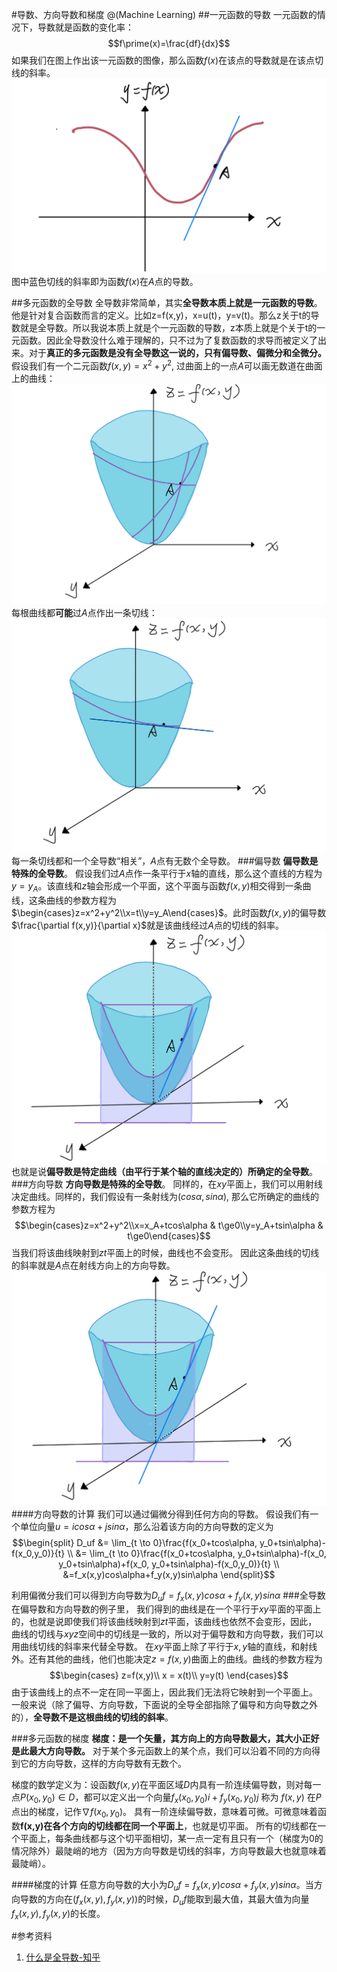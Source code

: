 #导数、方向导数和梯度
@(Machine Learning)
##一元函数的导数
一元函数的情况下，导数就是函数的变化率：
$$f\prime(x)=\frac{df}{dx}$$
如果我们在图上作出该一元函数的图像，那么函数$f(x)$在该点的导数就是在该点切线的斜率。
![Alt text](./1599257235277.png)
图中蓝色切线的斜率即为函数$f(x)$在$A$点的导数。

##多元函数的全导数
全导数非常简单，其实**全导数本质上就是一元函数的导数**。他是针对复合函数而言的定义。比如z=f(x,y)，x=u(t)，y=v(t)。那么z关于t的导数就是全导数。所以我说本质上就是个一元函数的导数，z本质上就是个关于t的一元函数。因此全导数没什么难于理解的，只不过为了复数函数的求导而被定义了出来。对于**真正的多元函数是没有全导数这一说的，只有偏导数、偏微分和全微分。**
假设我们有一个二元函数$f(x,y)=x^2+y^2$, 过曲面上的一点$A$可以画无数道在曲面上的曲线：
![Alt text](./1599264785089.png)
每根曲线都**可能**过$A$点作出一条切线：
![Alt text](./1599265038966.png)
每一条切线都和一个全导数“相关”，$A$点有无数个全导数。
###偏导数
**偏导数是特殊的全导数**。
假设我们过$A$点作一条平行于$x$轴的直线，那么这个直线的方程为$y=y_A$。该直线和$z$轴会形成一个平面，这个平面与函数$f(x,y)$相交得到一条曲线，这条曲线的参数方程为$\begin{cases}z=x^2+y^2\\x=t\\y=y_A\end{cases}$。此时函数$f(x,y)$的偏导数$\frac{\partial f(x,y)}{\partial x}$就是该曲线经过$A$点的切线的斜率。
![Alt text](./1599269241010.png)
也就是说**偏导数是特定曲线（由平行于某个轴的直线决定的）所确定的全导数**。
###方向导数
**方向导数是特殊的全导数**。
同样的，在$xy$平面上，我们可以用射线决定曲线。同样的，我们假设有一条射线为$(cos\alpha, sin\alpha)$, 那么它所确定的曲线的参数方程为$$\begin{cases}z=x^2+y^2\\x=x_A+tcos\alpha & t\ge0\\y=y_A+tsin\alpha & t\ge0\end{cases}$$
当我们将该曲线映射到$zt$平面上的时候，曲线也不会变形。
因此这条曲线的切线的斜率就是$A$点在射线方向上的方向导数。
![Alt text](./1599270067982.png)
####方向导数的计算
我们可以通过偏微分得到任何方向的导数。
假设我们有一个单位向量$u=icos\alpha +jsin\alpha$，那么沿着该方向的方向导数的定义为
$$\begin{split}
D_uf &= \lim_{t \to 0}\frac{f(x_0+tcos\alpha, y_0+tsin\alpha)-f(x_0,y_0)}{t} \\
&=  \lim_{t \to 0}\frac{f(x_0+tcos\alpha, y_0+tsin\alpha)-f(x_0, y_0+tsin\alpha)+f(x_0, y_0+tsin\alpha)-f(x_0,y_0)}{t} \\
&=f_x(x,y)cos\alpha+f_y(x,y)sin\alpha
\end{split}$$

利用偏微分我们可以得到方向导数为$D_uf=f_x(x,y)cos\alpha+f_y(x,y)sin\alpha$
###全导数
在偏导数和方向导数的例子里， 我们得到的曲线是在一个平行于$xy$平面的平面上的，也就是说即使我们将该曲线映射到$zt$平面，该曲线也依然不会变形，因此， 曲线的切线与$xyz$空间中的切线是一致的，所以对于偏导数和方向导数，我们可以用曲线切线的斜率来代替全导数。
在$xy$平面上除了平行于$x,y$轴的直线，和射线外。还有其他的曲线，他们也能决定$z=f(x,y)$曲面上的曲线。曲线的参数方程为
$$\begin{cases}
z=f(x,y)\\
x = x(t)\\
y=y(t)
\end{cases}$$
由于该曲线上的点不一定在同一平面上，因此我们无法将它映射到一个平面上。
一般来说（除了偏导、方向导数，下面说的全导全部指除了偏导和方向导数之外的），**全导数不是这根曲线的切线的斜率**。

###多元函数的梯度
**梯度：是一个矢量，其方向上的方向导数最大，其大小正好是此最大方向导数。**
对于某个多元函数上的某个点，我们可以沿着不同的方向得到它的方向导数，这样的方向导数有无数个。

梯度的数学定义为：设函数$f(x,y)$在平面区域$D$内具有一阶连续偏导数，则对每一点$P(x_0,y_0)\in D$，都可以定义出一个向量$f_x(x_0,y_0)i+f_y(x_0,y_0)j$ 称为 $f(x,y)$ 在$P$点出的梯度，记作$\nabla f(x_0,y_0)$。
具有一阶连续偏导数，意味着可微。可微意味着函数**f(x,y)在各个方向的切线都在同一个平面上**，也就是切平面。
所有的切线都在一个平面上，每条曲线都与这个切平面相切，某一点一定有且只有一个（梯度为0的情况除外）最陡峭的地方（因为方向导数是切线的斜率，方向导数最大也就意味着最陡峭）。

####梯度的计算
任意方向导数的大小为$D_uf=f_x(x,y)cos\alpha+f_y(x,y)sin\alpha$。当方向导数的方向在$(f_x(x,y), f_y(x,y))$的时候，$D_uf$能取到最大值，其最大值为向量$f_x(x,y), f_y(x,y)$的长度。

#参考资料
1. [什么是全导数-知乎](https://www.zhihu.com/question/26966355/answer/154857139)